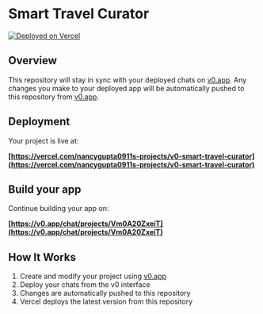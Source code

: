 # Smart Travel Curator


[![Deployed on Vercel](https://img.shields.io/badge/Deployed%20on-Vercel-black?style=for-the-badge&logo=vercel)](https://vercel.com/nancygupta0911s-projects/v0-smart-travel-curator)


## Overview

This repository will stay in sync with your deployed chats on [v0.app](https://v0.app).
Any changes you make to your deployed app will be automatically pushed to this repository from [v0.app](https://v0.app).

## Deployment

Your project is live at:

**[https://vercel.com/nancygupta0911s-projects/v0-smart-travel-curator](https://vercel.com/nancygupta0911s-projects/v0-smart-travel-curator)**

## Build your app

Continue building your app on:

**[https://v0.app/chat/projects/Vm0A20ZxeiT](https://v0.app/chat/projects/Vm0A20ZxeiT)**

## How It Works

1. Create and modify your project using [v0.app](https://v0.app)
2. Deploy your chats from the v0 interface
3. Changes are automatically pushed to this repository
4. Vercel deploys the latest version from this repository
